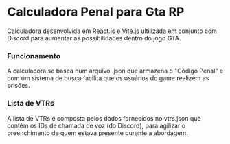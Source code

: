 # Calculadora Penal para Gta RP
Calculadora desenvolvida em React.js e Vite.js ultilizada em conjunto com Discord para aumentar as possibilidades dentro do jogo GTA.

### Funcionamento
A calculadora se basea num arquivo .json que armazena o "Código Penal" e com um sistema de busca facilita que os usuários do game realizem as prisões.

### Lista de VTRs
A lista de VTRs é composta pelos dados fornecidos no vtrs.json que contém os IDs de chamada de voz (do Discord), para agilizar o preenchimento de quem estava presente durante a abordagem.
